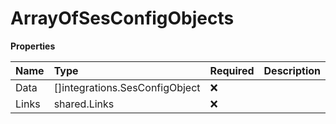 # ArrayOfSesConfigObjects

**Properties**

| Name  | Type                           | Required | Description |
| :---- | :----------------------------- | :------- | :---------- |
| Data  | []integrations.SesConfigObject | ❌       |             |
| Links | shared.Links                   | ❌       |             |
